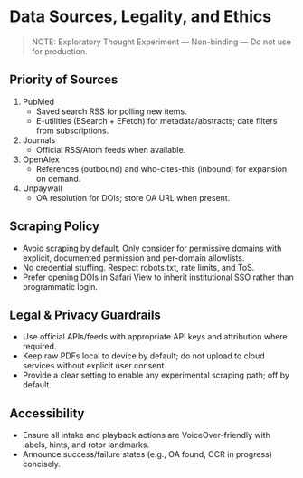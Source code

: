 # Data Sources, Legality, and Ethics

> NOTE: Exploratory Thought Experiment — Non-binding — Do not use for production.

## Priority of Sources
1) PubMed
   - Saved search RSS for polling new items.
   - E-utilities (ESearch + EFetch) for metadata/abstracts; date filters from subscriptions.
2) Journals
   - Official RSS/Atom feeds when available.
3) OpenAlex
   - References (outbound) and who-cites-this (inbound) for expansion on demand.
4) Unpaywall
   - OA resolution for DOIs; store OA URL when present.

## Scraping Policy
- Avoid scraping by default. Only consider for permissive domains with explicit, documented permission and per-domain allowlists.
- No credential stuffing. Respect robots.txt, rate limits, and ToS.
- Prefer opening DOIs in Safari View to inherit institutional SSO rather than programmatic login.

## Legal & Privacy Guardrails
- Use official APIs/feeds with appropriate API keys and attribution where required.
- Keep raw PDFs local to device by default; do not upload to cloud services without explicit user consent.
- Provide a clear setting to enable any experimental scraping path; off by default.

## Accessibility
- Ensure all intake and playback actions are VoiceOver-friendly with labels, hints, and rotor landmarks.
- Announce success/failure states (e.g., OA found, OCR in progress) concisely.
